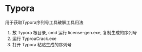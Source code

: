 # Typora
用于获取Typora序列号工具破解工具用法
1. 放 Typora 根目录, cmd 运行 license-gen.exe, 复制生成的序列号
2. 运行 TyproaCrack.exe
3. 打开 Typora 粘贴生成的序列号
